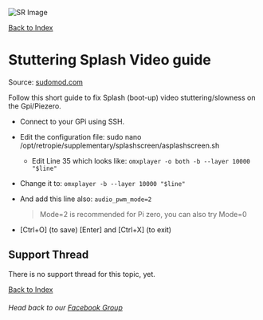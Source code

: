 ![SR Image](https://sinisterspatula.github.io/SuperRetropieGuides/images/SRimage-short.jpg)

[Back to Index](https://sinisterspatula.github.io/SuperRetropieGuides/)

# Stuttering Splash Video guide

Source: [sudomod.com](https://sudomod.com/forum/viewtopic.php?f=44&t=5953&sid=a445fc61f5d69f18b005c1318d303f41&start=10&fbclid=IwAR3gbe9t2zlxNYArphrEwmjOXJnHU55lpKSNYPAUhlmON59dnwsXvtqykis#p61371)

Follow this short guide to fix Splash (boot-up) video stuttering/slowness on the Gpi/Piezero.

* Connect to your GPi using SSH.
* Edit the configuration file: sudo nano /opt/retropie/supplementary/splashscreen/asplashscreen.sh
  * Edit Line 35 which looks like:
`omxplayer -o both -b --layer 10000 "$line"`

* Change it to:
`omxplayer -b --layer 10000 "$line"`

* And add this line also:
`audio_pwm_mode=2`
   > Mode=2 is recommended for Pi zero, you can also try Mode=0

* [Ctrl+O] (to save) [Enter] and [Ctrl+X] (to exit)


## Support Thread
There is no support thread for this topic, yet.

[Back to Index](https://sinisterspatula.github.io/SuperRetropieGuides/)

###### Head back to our [Facebook Group](https://www.facebook.com/groups/SuperRetroPie/)
